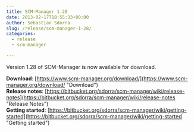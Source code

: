 ```yaml
---
title: SCM-Manager 1.28
date: 2013-02-17T18:55:33+00:00
author: Sebastian Sdorra
slug: /release/scm-manager-1-28/
categories:
  - release
  - scm-manager

---
```

Version 1.28 of SCM-Manager is now available for download.

**Download**: [https://www.scm-manager.org/download/](https://www.scm-manager.org/download/ "Download")  
**Release notes**: [https://bitbucket.org/sdorra/scm-manager/wiki/release-notes](https://bitbucket.org/sdorra/scm-manager/wiki/release-notes "Release Notes")  
**Getting started**: [https://bitbucket.org/sdorra/scm-manager/wiki/getting-started](https://bitbucket.org/sdorra/scm-manager/wiki/getting-started "Getting started")
